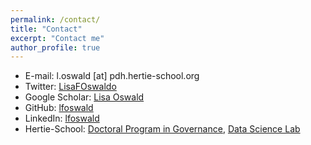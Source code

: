 ```yaml
---
permalink: /contact/
title: "Contact"
excerpt: "Contact me"
author_profile: true
---
```


* E-mail: l.oswald [at] pdh.hertie-school.org
* Twitter: [LisaFOswaldo](https://twitter.com/LisaFOswaldo)
* Google Scholar: [Lisa Oswald](https://scholar.google.com/citations?user=_Q1LUZEAAAAJ&hl=de)
* GitHub: [lfoswald](https://github.com/lfoswald)
* LinkedIn: [lfoswald](https://www.linkedin.com/in/lfoswald/)
* Hertie-School: [Doctoral Program in Governance](https://www.hertie-school.org/en/datasciencelab/people/profile/person/oswald), [Data Science Lab](https://www.hertie-school.org/en/datasciencelab)
